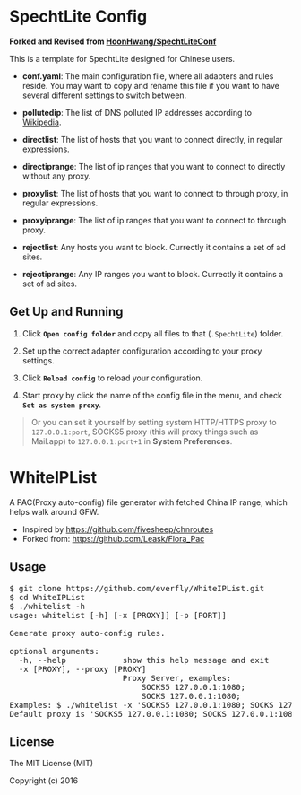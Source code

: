 # SpechtLite Config
**Forked and Revised from [HoonHwang/SpechtLiteConf](https://github.com/HoonHwang/SpechtLiteConf)**

This is a template for SpechtLite designed for Chinese users.


- **conf.yaml**: The main configuration file, where all adapters and rules reside. You may want to copy and rename this file if you want to have several different settings to switch between.

- **pollutedip**: The list of DNS polluted IP addresses according to [Wikipedia](https://zh.m.wikipedia.org/zh-cn/域名服务器缓存污染).

- **directlist**: The list of hosts that you want to connect directly, in regular expressions.

- **directiprange**: The list of ip ranges that you want to connect to directly without any proxy.

- **proxylist**: The list of hosts that you want to connect to through proxy, in regular expressions.

- **proxyiprange**: The list of ip ranges that you want to connect to through proxy.

- **rejectlist**: Any hosts you want to block. Currectly it contains a set of ad sites.

- **rejectiprange**: Any IP ranges you want to block. Currectly it contains a set of ad sites.


## Get Up and Running
1. Click **`Open config folder`** and copy all files to that (`.SpechtLite`) folder. 

2. Set up the correct adapter configuration according to your proxy settings. 

3. Click **`Reload config`** to reload your configuration.

4. Start proxy by click the name of the config file in the menu, and check **`Set as system proxy`**. 
> Or you can set it yourself by setting system HTTP/HTTPS proxy to `127.0.0.1:port`, SOCKS5 proxy (this will proxy things such as Mail.app) to `127.0.0.1:port+1` in **System Preferences**.

# WhiteIPList
A PAC(Proxy auto-config) file generator with fetched China IP range, which helps walk around GFW.

* Inspired by https://github.com/fivesheep/chnroutes
* Forked from: https://github.com/Leask/Flora_Pac

## Usage
<pre>
$ git clone https://github.com/everfly/WhiteIPList.git
$ cd WhiteIPList
$ ./whitelist -h
usage: whitelist [-h] [-x [PROXY]] [-p [PORT]]

Generate proxy auto-config rules.

optional arguments:
  -h, --help            show this help message and exit
  -x [PROXY], --proxy [PROXY]
                        Proxy Server, examples:
                            SOCKS5 127.0.0.1:1080;
                            SOCKS 127.0.0.1:1080;
Examples: $ ./whitelist -x 'SOCKS5 127.0.0.1:1080; SOCKS 127.0.0.1:1080 DIRECT'
Default proxy is 'SOCKS5 127.0.0.1:1080; SOCKS 127.0.0.1:1080 DIRECT'
</pre>

## License
The MIT License (MIT)

Copyright (c) 2016
